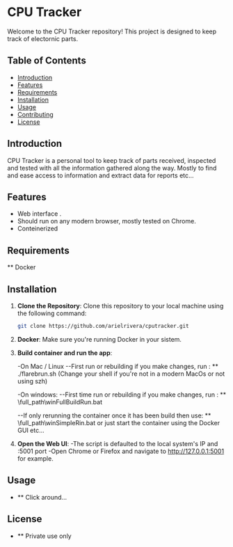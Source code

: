 # CPU Tracker

Welcome to the CPU Tracker repository! This project is designed to keep track of electornic parts.

## Table of Contents

- [Introduction](#introduction)
- [Features](#features)
- [Requirements](#requirements)
- [Installation](#installation)
- [Usage](#usage)
- [Contributing](#contributing)
- [License](#license)

## Introduction

CPU Tracker is a personal tool to keep track of parts received, inspected and tested with all the information gathered along the way. Mostly to find and ease access to information and extract data for reports etc... 

## Features

- Web interface .
- Should run on any modern browser, mostly tested on Chrome.
- Conteinerized

## Requirements

** Docker


## Installation

1. **Clone the Repository**: Clone this repository to your local machine using the following command:
   ```sh
   git clone https://github.com/arielrivera/cputracker.git

2. **Docker**: Make sure you're running Docker in your sistem.

3. **Build container and run the app**:

    -On Mac / Linux 
    --First run or rebuilding if you make changes, run :
        ** ./flarebrun.sh (Change your shell if you're not in a modern MacOs or not using szh)


    -On windows:
    --First time run or rebuilding if you make changes, run :
        ** \full_path\winFullBuildRun.bat
    
    --If only rerunning the container once it has been build then use:
        ** \full_path\winSimpleRin.bat or just start the container using the Docker GUI etc...


4. **Open the Web UI**:
    -The script is defaulted to the local system's IP and :5001 port
    -Open Chrome or Firefox and navigate to http://127.0.0.1:5001 for example.

## Usage

- ** Click around...

## License

- ** Private use only